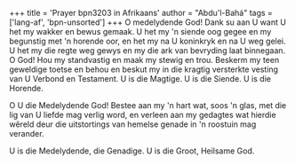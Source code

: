 +++
title = 'Prayer bpn3203 in Afrikaans'
author = "Abdu'l-Bahá"
tags = ['lang-af', 'bpn-unsorted']
+++
O medelydende God! Dank su aan U want U het my wakker en bewus gemaak. U het my 'n siende oog gegee en my begunstig met 'n horende oor, en het my na U koninkryk en na U weg gelei. U het my die regte weg gewys en my die ark van bevryding laat binnegaan. O God! Hou my standvastig en maak my stewig en trou. Beskerm my teen geweldige toetse en behou en beskut my in die kragtig versterkte vesting van U Verbond en Testament. U is die Magtige. U is die Siende. U is die Horende.

O U die Medelydende God! Bestee aan my 'n hart wat, soos 'n glas, met die lig van U liefde mag verlig word, en verleen aan my gedagtes wat hierdie wêreld deur die uitstortings van hemelse genade in 'n roostuin mag verander.

U is die Medelydende, die Genadige. U is die Groot, Heilsame God.
